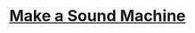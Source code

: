 # [Make a Sound Machine](https://education.lego.com/en-us/lessons/maker-elementary/make-a-sound-machine)
